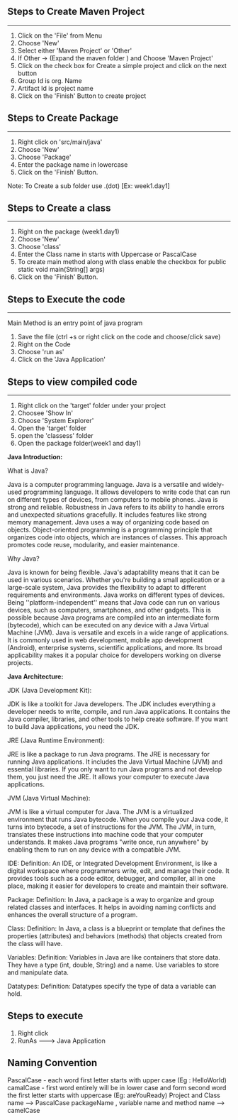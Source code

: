 ## Steps to Create Maven Project
--------------------------------
   1. Click on the 'File' from Menu
   2. Choose 'New'
   3. Select either 'Maven Project' or 'Other'
   4. If Other -> (Expand the maven folder ) and Choose 'Maven Project'
   5. Click on the check box for Create a simple project and click on the next button
   6. Group Id is org. Name 
   7. Artifact Id is project name
   8. Click on the 'Finish' Button to create project

## Steps to Create Package
--------------------------
   1. Right click on 'src/main/java'
   2. Choose 'New'
   3. Choose 'Package'
   4. Enter the package name in lowercase
   5. Click on the 'Finish' Button.

   Note: To Create a sub folder use .(dot) [Ex: week1.day1]

## Steps to Create a class
-------------------------
   1. Right on the package (week1.day1)
   2. Choose 'New'
   3. Choose 'class'
   4. Enter the Class name in starts with Uppercase or PascalCase
   5. To create main method along with class enable the checkbox for public static void main(String[] args)
   6. Click on the 'Finish' Button.

## Steps to Execute the code
----------------------------
   Main Method is an entry point of java program
   1. Save the file (ctrl +s   or right click on the code and choose/click save)
   2. Right on the Code
   3. Choose 'run as'
   4. Click on the 'Java Application'

## Steps to view compiled code
------------------------------
   1. Right click on the 'target' folder under your project
   2. Choosee 'Show In'
   3. Choose 'System Explorer'
   4. Open the 'target' folder
   5. open the 'classess' folder
   6. Open the package folder(week1 and day1)



**Java Introduction:**

What is Java?

   Java is a computer programming language.
   Java is a versatile and widely-used programming language.
   It allows developers to write code that can run on different types of devices, from computers to mobile phones.
   Java is strong and reliable.
   Robustness in Java refers to its ability to handle errors and unexpected situations gracefully.
   It includes features like strong memory management.
   Java uses a way of organizing code based on objects.
   Object-oriented programming is a programming principle that organizes code into objects, which are instances of classes. This approach promotes code reuse, modularity, and easier maintenance.

Why Java?

   Java is known for being flexible.
   Java's adaptability means that it can be used in various scenarios.
   Whether you're building a small application or a large-scale system, Java provides the flexibility to adapt to different requirements and environments.
   Java works on different types of devices.
   Being ''platform-independent'' means that Java code can run on various devices, such as computers, smartphones, and other gadgets. This is possible because Java programs are compiled into an intermediate form (bytecode), which can be executed on any device with a Java Virtual Machine (JVM).
   Java is versatile and excels in a wide range of applications.
   It is commonly used in web development, mobile app development (Android), enterprise systems, scientific applications, and more.
   Its broad applicability makes it a popular choice for developers working on diverse projects.


**Java Architecture:**

JDK (Java Development Kit):

   JDK is like a toolkit for Java developers.
   The JDK includes everything a developer needs to write, compile, and run Java applications.
   It contains the Java compiler, libraries, and other tools to help create software.
   If you want to build Java applications, you need the JDK.

JRE (Java Runtime Environment):

   JRE is like a package to run Java programs.
   The JRE is necessary for running Java applications.
   It includes the Java Virtual Machine (JVM) and essential libraries. If you only want to run Java programs and not develop them, you just need the JRE. It allows your computer to execute Java applications.

JVM (Java Virtual Machine):

   JVM is like a virtual computer for Java.
   The JVM is a virtualized environment that runs Java bytecode.
   When you compile your Java code, it turns into bytecode, a set of instructions for the JVM.
   The JVM, in turn, translates these instructions into machine code that your computer understands.
   It makes Java programs "write once, run anywhere" by enabling them to run on any device with a compatible JVM.

IDE:
   Definition: An IDE, or Integrated Development Environment, is like a digital workspace where programmers write, edit, and manage their code. It provides tools such as a code editor, debugger, and compiler, all in one place, making it easier for developers to create and maintain their software.

Package:
   Definition: In Java, a package is a way to organize and group related classes and interfaces. It helps in avoiding naming conflicts and enhances the overall structure of a program.

Class:
   Definition: In Java, a class is a blueprint or template that defines the properties (attributes) and behaviors (methods) that objects created from the class will have.

Variables:
   Definition: Variables in Java are like containers that store data. They have a type (int, double, String) and a name. Use variables to store and manipulate data.

Datatypes:
   Definition: Datatypes specify the type of data a variable can hold.



**Steps to execute**
-------------------
   1. Right click 
   2. RunAs ---> Java Application


**Naming Convention**
---------------------
   PascalCase - each word first letter starts with upper case (Eg : HelloWorld)
   camalCase  - first word entirely will be in lower case and form second word the first letter starts with uppercase (Eg: areYouReady)
   Project and Class name --> PascalCase
   packageName , variable name and method name --> camelCase